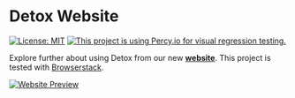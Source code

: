 # Detox Website

[![License: MIT](https://img.shields.io/badge/License-MIT-yellow.svg)](https://opensource.org/licenses/MIT)
[![This project is using Percy.io for visual regression testing.](https://percy.io/static/images/percy-badge.svg)](https://percy.io/66fcbcad/detox-website)

Explore further about using Detox from our new **[website](https://wix.github.io/Detox/)**.
This project is tested with [Browserstack](https://browserstack.com).

[![Website Preview](https://user-images.githubusercontent.com/1962469/214340717-7ac3114b-8f22-4e94-960a-47dc21b6a88b.png)](https://wix.github.io/Detox)


